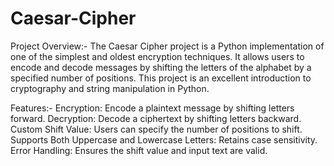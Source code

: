 # Caesar-Cipher
Project Overview:-
The Caesar Cipher project is a Python implementation of one of the simplest and oldest encryption techniques. It allows users to encode and decode messages by shifting the letters of the alphabet by a specified number of positions. This project is an excellent introduction to cryptography and string manipulation in Python.

Features:-
Encryption: Encode a plaintext message by shifting letters forward.
Decryption: Decode a ciphertext by shifting letters backward.
Custom Shift Value: Users can specify the number of positions to shift.
Supports Both Uppercase and Lowercase Letters: Retains case sensitivity.
Error Handling: Ensures the shift value and input text are valid.
